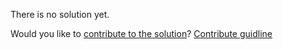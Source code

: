 
There is no solution yet.

Would you like to [contribute to the solution](https://github.com/BFEdev/BFE.dev-solutions/blob/main/problem/retry-promise-on-rejection_en.md)? [Contribute guidline](https://github.com/BFEdev/BFE.dev-solutions#how-to-contribute)
